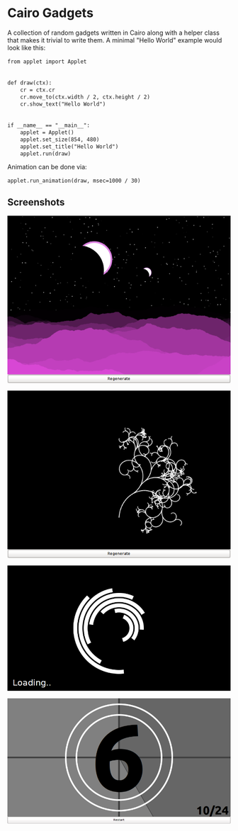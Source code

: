 Cairo Gadgets
=============

A collection of random gadgets written in Cairo along with a helper
class that makes it trivial to write them. A minimal "Hello World"
example would look like this:


    from applet import Applet


    def draw(ctx):
        cr = ctx.cr
        cr.move_to(ctx.width / 2, ctx.height / 2)
        cr.show_text("Hello World")


    if __name__ == "__main__":
        applet = Applet()
        applet.set_size(854, 480)
        applet.set_title("Hello World")
        applet.run(draw)


Animation can be done via:

    applet.run_animation(draw, msec=1000 / 30)


Screenshots
-----------

![Landscape screenshot](screenshot_landscape.png)

![Sprial screenshot](screenshot_spiral.png)

![Shapes screenshot](screenshot_shapes.png)

![Film Countdown screenshot](screenshot_filmcountdown.png)

